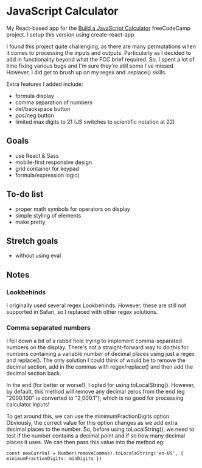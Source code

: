 # JavaScript Calculator

My React-based app for the [Build a JavaScript Calculator](https://www.freecodecamp.org/learn/front-end-libraries/front-end-libraries-projects/build-a-javascript-calculator) freeCodeCamp project. I setup this version using create-react-app.

I found this project quite challenging, as there are many permutations when it comes to processing the inputs and outputs. Particularly as I decided to add in functionality beyond what the FCC brief required. So, I spent a lot of time fixing various bugs and I'm sure they're still some I've missed. However, I did get to brush up on my regex and .replace() skills.

Extra features I added include:

- formula display
- comma separation of numbers
- del/backspace button
- pos/neg button
- limited max digits to 21 (JS switches to scientific notation at 22)

## Goals

- use React & Sass
- mobile-first responsive design
- grid container for keypad
- formula/expression logic)

## To-do list

- proper math symbols for operators on display
- simple styling of elements
- make pretty

## Stretch goals

- without using eval

## Notes

### Lookbehinds

I originally used several regex Lookbehinds. However, these are still not supported in Safari, so I replaced with other regex solutions.

### Comma separated numbers

I fell down a bit of a rabbit hole trying to implement comma-separated numbers on the display. There's not a straight-forward way to do this for numbers containing a variable number of decimal places using just a regex and replace(). The only solution I could think of would be to remove the decimal section, add in the commas with regex/replace() and then add the decimal section back.

In the end (for better or worse!), I opted for using toLocalString(). However, by default, this method will remove any decimal zeros from the end (eg "2000.100" is converted to "2,000.1"), which is no good for processing calculator inputs!

To get around this, we can use the minimumFractionDigits option. Obviously, the correct value for this option changes as we add extra decimal places to the number. So, before using toLocalString(), we need to test if the number contains a decimal point and if so how many decimal places it uses. We can then pass this value into the method eg:

`const newCurrVal = Number(removeCommas).toLocaleString('en-US', { minimumFractionDigits: minDigits })`
